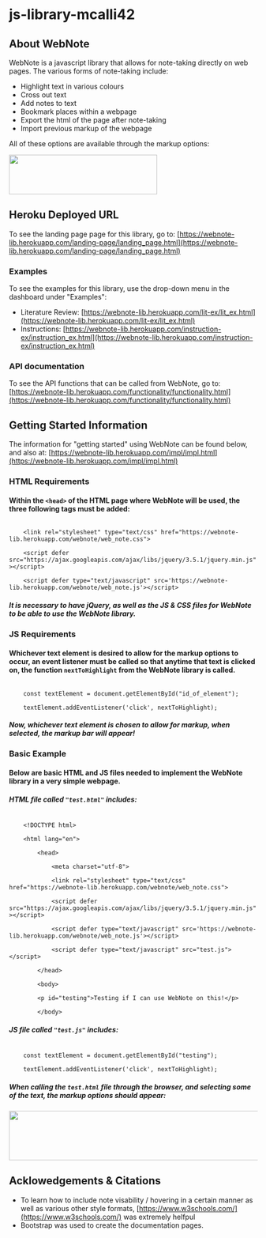 # js-library-mcalli42

## About WebNote
WebNote is a javascript library that allows for note-taking directly on web pages.
The various forms of note-taking include:
* Highlight text in various colours
* Cross out text
* Add notes to text
* Bookmark places within a webpage
* Export the html of the page after note-taking
* Import previous markup of the webpage


All of these options are available through the markup options:

<img src="https://github.com/csc309-fall-2020/js-library-mcalli42/blob/master/pub/markup-options.png" width="300" height="80" />


## Heroku Deployed URL
To see the landing page page for this library, go to: [https://webnote-lib.herokuapp.com/landing-page/landing_page.html](https://webnote-lib.herokuapp.com/landing-page/landing_page.html)

### Examples
To see the examples for this library, use the drop-down menu in the dashboard under "Examples":
* Literature Review: [https://webnote-lib.herokuapp.com/lit-ex/lit_ex.html](https://webnote-lib.herokuapp.com/lit-ex/lit_ex.html)
* Instructions: [https://webnote-lib.herokuapp.com/instruction-ex/instruction_ex.html](https://webnote-lib.herokuapp.com/instruction-ex/instruction_ex.html)

### API documentation
To see the API functions that can be called from WebNote, go to: [https://webnote-lib.herokuapp.com/functionality/functionality.html](https://webnote-lib.herokuapp.com/functionality/functionality.html)

## Getting Started Information
The information for "getting started" using WebNote can be found below, and also at: [https://webnote-lib.herokuapp.com/impl/impl.html](https://webnote-lib.herokuapp.com/impl/impl.html)

### HTML Requirements
<h4>
    Within the <code>&lt;head&gt;</code> of the HTML page where WebNote will be used, the three following tags must be added:
</h4>
<code>
    &lt;link rel="stylesheet" type="text/css" href="https://webnote-lib.herokuapp.com/webnote/web_note.css"&gt;
</code>
<code>
    &lt;script defer src="https://ajax.googleapis.com/ajax/libs/jquery/3.5.1/jquery.min.js"&gt;&lt;/script&gt;
</code>
<code>
    &lt;script defer type="text/javascript" src='https://webnote-lib.herokuapp.com/webnote/web_note.js'&gt;&lt;/script&gt;
</code>
<h5>
    It is necessary to have jQuery, as well as the JS & CSS files for WebNote to be able to use the WebNote library.
</h5>

### JS Requirements
<h4>
    Whichever text element is desired to allow for the markup options to occur, an event listener must be called so that anytime
    that text is clicked on, the function <code>nextToHighlight</code> from the WebNote library is called.
</h4>
<code>
    const textElement = document.getElementById("id_of_element");
</code>
<code>
    textElement.addEventListener('click', nextToHighlight);
</code>
<h5>
    Now, whichever text element is chosen to allow for markup, when selected, the markup bar will appear!
</h5>

### Basic Example
<h4>
    Below are basic HTML and JS files needed to implement the WebNote library in a very simple webpage.
</h4>

<h5>HTML file called <code>"test.html"</code> includes:</h5>
<code>
    &lt;!DOCTYPE html&gt;
</code>
<code>
    &lt;html lang="en"&gt;
</code>
<code>
        &lt;head&gt;
</code>
<code>
            &lt;meta charset="utf-8"&gt;
  </code>
<code>
            &lt;link rel="stylesheet" type="text/css" href="https://webnote-lib.herokuapp.com/webnote/web_note.css"&gt;
  </code>
<code>
            &lt;script defer src="https://ajax.googleapis.com/ajax/libs/jquery/3.5.1/jquery.min.js"&gt;&lt;/script&gt;
</code>
<code>
            &lt;script defer type="text/javascript" src='https://webnote-lib.herokuapp.com/webnote/web_note.js'&gt;&lt;/script&gt;
  </code>
<code>
            &lt;script defer type="text/javascript" src="test.js"&gt;&lt;/script&gt;
  </code>
<code>
        &lt;/head&gt;
  </code>
<code>
        &lt;body&gt;
  </code>
<code>
        &lt;p id="testing"&gt;Testing if I can use WebNote on this!&lt;/p&gt;
  </code>
<code>
        &lt;/body&gt;
</code>

<h5>JS file called <code>"test.js"</code> includes:</h5>
<code>
    const textElement = document.getElementById("testing");
</code>
<code>
    textElement.addEventListener('click', nextToHighlight);
</code>

<h5>
    When calling the <code>test.html</code> file through the browser, and selecting some of the text, the markup options should appear:
</h5>
<img src="https://github.com/csc309-fall-2020/js-library-mcalli42/blob/master/pub/impl/test-ex.png" width="600" height="100" />

## Acklowedgements & Citations
* To learn how to include note visability / hovering in a certain manner as well as various other style formats, [https://www.w3schools.com/](https://www.w3schools.com/) was extremely helfpul
* Bootstrap was used to create the documentation pages.
